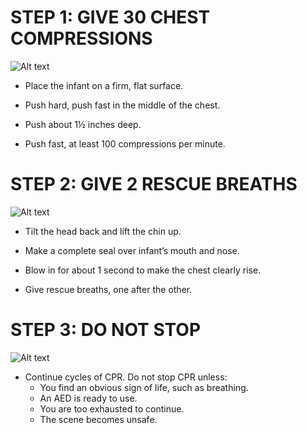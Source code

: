 # STEP 1: GIVE 30 CHEST COMPRESSIONS

![Alt text](\Images\InfantCPR\infantCPR19.jpg)

- Place the infant on a firm, flat surface.

- Push hard, push fast in the middle of the chest.

- Push about 1½ inches
  deep.

- Push fast, at least 100
  compressions per minute.

# STEP 2: GIVE 2 RESCUE BREATHS

![Alt text](\Images\InfantCPR\infantCPR20.jpg)

- Tilt the head back and lift the chin up.

- Make a complete seal
  over infant’s mouth and nose.

- Blow in for about 1 second to
  make the chest clearly rise.

- Give rescue breaths, one after
  the other.

# STEP 3: DO NOT STOP

![Alt text](\Images\InfantCPR\infantCPR21.jpg)

- Continue cycles of CPR. Do not stop CPR unless:
  - You find an obvious sign of life,
    such as breathing.
  - An AED is ready to use.
  - You are too exhausted to continue.
  - The scene becomes unsafe.
